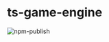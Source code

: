 # ts-game-engine

![npm-publish](https://github.com/MSBarbieri/ts-game-engine/workflows/npm-publish/badge.svg)